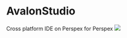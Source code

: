 # AvalonStudio
Cross platform IDE on Perspex for Perspex
![](http://vitalelement.co.uk/AvalonStudio/images/vestudio_demo.gif)
